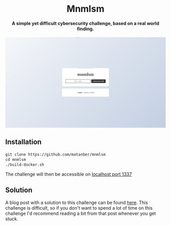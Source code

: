<h1 align="center">Mnmlsm</h1>
<h4 align="center">A simple yet difficult cybersecurity challenge, based on a real world finding.</h1>

![screenshot](/challenge/static/screenshot.png)

## Installation
```shell
git clone https://github.com/matanber/mnmlsm
cd mnmlsm
./build-docker.sh
```
The challenge will then be accessible on [localhost port 1337](http://localhost:1337)

## Solution
A blog post with a solution to this challenge can be found [here](https://matanber.com/blog/4-char-csti).
This challenge is difficult, so if you don't want to spend a lot of time on this challenge I'd recommend reading a bit from that post whenever you get stuck.
